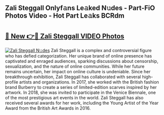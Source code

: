 ## Zali Steggall Onlyf𝚊ns Le𝚊ked N𝚞des - Part-FiO Photos Video - Hot Part Le𝚊ks BCRdm

# <h2><a href="http://ac3762.deff.icu/?id=Zali+Steggall">🔗 New 👉🔴 Zali Steggall VIDEO Photos</a></h2>

[![Zali Steggall N𝚞des](https://i.imgur.com/rIISA9y.gif)](http://ac3762.deff.icu/?id=Zali+Steggall)
Zali Steggall is a complex and controversial figure who has defied categorization. Her unique brand of online presence has captivated and enraged audiences, sparking discussions about censorship, sexualization, and the nature of online communities. While her future remains uncertain, her impact on online culture is undeniable. Since her breakthrough exhibition, Zali Steggall has collaborated with several high-profile artists and organizations. In 2017, she worked with the British fashion brand Burberry to create a series of limited-edition scarves inspired by her artwork. In 2018, she was invited to participate in the Venice Biennale, one of the most prestigious art events in the world. Zali Steggall has also received several awards for her work, including the Young Artist of the Year Award from the British Art Awards in 2016.
